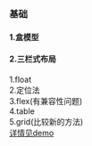 ### 基础

#### 1.盒模型
#### 2.三栏式布局
1.float  
2.定位法  
3.flex(有兼容性问题)  
4.table  
5.grid(比较新的方法)  
[详情见demo](https://github.com/miaomiaoao/interview/blob/master/css/三栏式布局/index.html)
